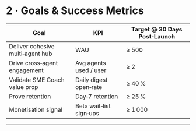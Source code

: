 # 2 · Goals & Success Metrics
| Goal | KPI | Target @ 30 Days Post‑Launch |
|------|-----|------------------------------|
| Deliver cohesive multi‑agent hub | WAU | ≥ 500 |
| Drive cross‑agent engagement | Avg agents used / user | ≥ 2 |
| Validate SME Coach value prop | Daily digest open‑rate | ≥ 40 % |
| Prove retention | Day‑7 retention | ≥ 25 % |
| Monetisation signal | Beta wait‑list sign‑ups | ≥ 1 000 |

---
